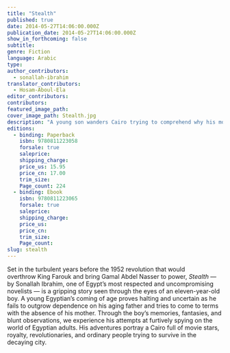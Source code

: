 ```yaml
---
title: "Stealth"
published: true
date: 2014-05-27T14:06:00.000Z
publication_date: 2014-05-27T14:06:00.000Z
show_in_forthcoming: false
subtitle:
genre: Fiction
language: Arabic
type:
author_contributors:
  - sonallah-ibrahim
translator_contributors:
  - Hosam-Aboul-Ela
editor_contributors:
contributors:
featured_image_path:
cover_image_path: Stealth.jpg
description: "A young son wanders Cairo trying to comprehend why his mother has disappeared "
editions:
  - binding: Paperback
    isbn: 9780811223058
    forsale: true
    saleprice:
    shipping_charge:
    price_us: 15.95
    price_cn: 17.00
    trim_size:
    Page_count: 224
  - binding: Ebook
    isbn: 9780811223065
    forsale: true
    saleprice:
    shipping_charge:
    price_us:
    price_cn:
    trim_size:
    Page_count:
slug: stealth
---
```


Set in the turbulent years before the 1952 revolution that would overthrow King Farouk and bring Gamal Abdel Nasser to power, _Stealth_ — by Sonallah Ibrahim, one of Egypt’s most respected and uncompromising novelists — is a gripping story seen through the eyes of an eleven-year-old boy. A young Egyptian’s coming of age proves halting and uncertain as he fails to outgrow dependence on his aging father and tries to come to terms with the absence of his mother. Through the boy’s memories, fantasies, and blunt observations, we experience his attempts at furtively spying on the world of Egyptian adults. His adventures portray a Cairo full of movie stars, royalty, revolutionaries, and ordinary people trying to survive in the decaying city. 

